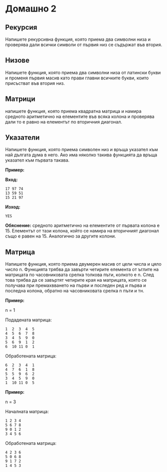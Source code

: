 # Домашно 2
## Рекурсия
Напишете рекурсивна функция, която приема два символни низа и проверява дали всички символи от първия низ се съдържат във втория.

## Низове
Напишете функция, която приема два символни низа от латински букви и променя първия масив като прави главни всичките букви, които присъстват във втория низ.

## Матрици
напишете функция, която приема квадратна матрица и намира средното аритметично на елементите във всяка колона и проверява дали тo e равнo на елементът по вторичния диагонал.

## Указатели
Напишете функция, която приема символен низ и връща указател към най дългата дума в него. Ако има няколко такива функцията да връща указател към първата такава.

**Пример:**

**Вход:**

    17 97 74
    13 59 51
    15 21 97

**Изход:**

    YES

**Обяснение:** средното аритметично на елементите от първата колона е 15. Елементът от тази колона, който се намира на вторичният диагонал също е равен на 15. Аналогично за другите колони.

## Матрица

Напишете функция, която приема двумерен масив от цели числа и цяло число n. Функцията трябва да завърти четирите елемента от ъглите на матрицата по часовниковата срелка толкова пъти, колкото е n. След това трябва да се завъртят четирите края на матрицата, която се получава при премахвването на първи и последен ред и първа и последна колона, обратно на часовниковата срелка n пъти и тн.

**Пример:**

n = 1

Подадената матрица:

    1  2  3  4  5
    4  5  6  7  8
    3  4  5  9  0
    5  6  9  1  2
    6  10 11 0  1

Обработената матрица:

    6  2  3  4  1
    4  7  6  1  8
    5  5  9  6  2
    3  4  5  9  0
    1  10 11 0  5 

**Пример:**

n = 3

Началната матрица:

    1 2 3 4
    5 6 7 8
    9 0 1 2
    3 4 5 6

Обработената матрица:

    4 2 3 6
    5 0 6 8
    9 1 7 2
    1 4 5 3
